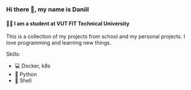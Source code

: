 ### Hi there 👋, my name is Daniil
#### 👨‍💻 I am a student at VUT FIT Technical University
This is a collection of my projects from school and my personal projects. I love programming and learning new things.

Skills: 
* 💻 Docker, k8s  
* 🐍 Python 
* 🐧 Shell
